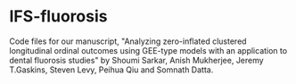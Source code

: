 # IFS-fluorosis

Code files for our manuscript, "Analyzing zero-inflated clustered longitudinal ordinal outcomes using GEE-type models with an application to dental fluorosis studies" by Shoumi Sarkar, Anish Mukherjee, Jeremy T.Gaskins, Steven Levy, Peihua Qiu and Somnath Datta.
